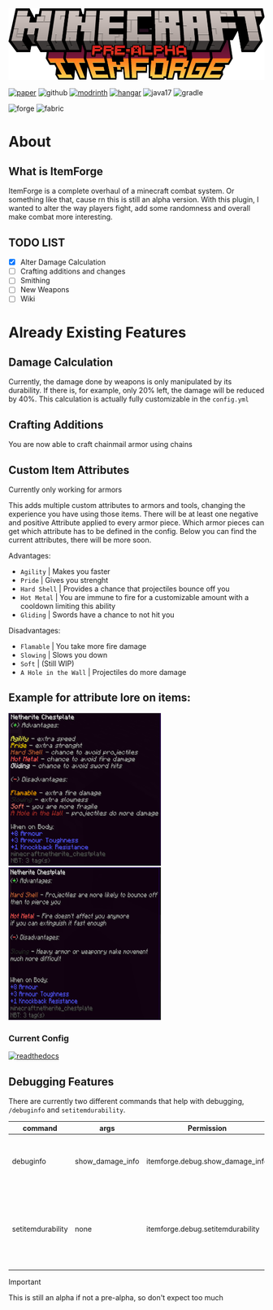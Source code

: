 <div align="center">
<a>
<img src="assets/logo.png">
</a>
</div>

[<img alt="paper" height="56" src="https://cdn.jsdelivr.net/npm/@intergrav/devins-badges@3/assets/cozy/supported/paper_vector.svg">](https://www.papermc.io)
<img alt="github" height="56" src="https://cdn.jsdelivr.net/npm/@intergrav/devins-badges@3/assets/cozy/available/github_vector.svg">
[<img alt="modrinth" height="56" src="https://cdn.jsdelivr.net/npm/@intergrav/devins-badges@3/assets/cozy/available/modrinth_vector.svg">](https://modrinth.com/project/itemforge)
[<img alt="hangar" height="56" src="https://cdn.jsdelivr.net/npm/@intergrav/devins-badges@3/assets/cozy/available/hangar_vector.svg">](https://hangar.papermc.io/Vxrpenter/ItemForge)
<img alt="java17" height="56" src="https://cdn.jsdelivr.net/npm/@intergrav/devins-badges@3/assets/cozy/built-with/java17_vector.svg">
<img alt="gradle" height="56" src="https://cdn.jsdelivr.net/npm/@intergrav/devins-badges@3/assets/cozy/built-with/gradle_vector.svg">

<img alt="forge" height="56" src="https://cdn.jsdelivr.net/npm/@intergrav/devins-badges@3/assets/cozy/unsupported/forge_vector.svg">
<img alt="fabric" height="56" src="https://cdn.jsdelivr.net/npm/@intergrav/devins-badges@3/assets/cozy/unsupported/fabric_vector.svg">

# About
## What is ItemForge
ItemForge is a complete overhaul of a minecraft combat system.
Or something like that, cause rn this
is still an alpha version.
With this plugin, I wanted to alter the way players fight, add some randomness
and overall make combat more interesting.

## TODO LIST
- [x] Alter Damage Calculation
- [ ] Crafting additions and changes
- [ ] Smithing
- [ ] New Weapons
- [ ] Wiki

# Already Existing Features

## Damage Calculation
Currently, the damage done by weapons is only manipulated by its durability.
If there is, for example, only 20% left, the damage will be reduced by 40%.
This calculation is actually
fully customizable in the `config.yml`

## Crafting Additions
You are now able to craft chainmail armor using chains

## Custom Item Attributes
Currently only working for armors

This adds multiple custom attributes to armors and tools, changing the experience you
have using those items. There will be at least one negative and positive Attribute applied to every
armor piece. Which armor pieces can get which attribute has to be defined in the config. 
Below you can find the current attributes, there will be more soon.

Advantages:
- `Agility` | Makes you faster
- `Pride` | Gives you strenght
- `Hard Shell` | Provides a chance that projectiles bounce off you
- `Hot Metal` | You are immune to fire for a customizable amount with a cooldown limiting this ability
- `Gliding` | Swords have a chance to not hit you

Disadvantages:
- `Flamable` | You take more fire damage
- `Slowing` | Slows you down
- `Soft` | (Still WIP)
- `A Hole in the Wall` | Projectiles do more damage

Example for attribute lore on items:
---
<img width="300" height="300" src="assets/netherite_armor_normal.png">
<img width="300" height="300" src="assets/netherite_armor_all.png">

### Current Config
[<img alt="readthedocs" height="40" src="https://cdn.jsdelivr.net/npm/@intergrav/devins-badges@3/assets/compact/documentation/readthedocs_vector.svg">](https://github.com/Vxrpenter/ItemForge/blob/master/src/main/resources/config.yml)

## Debugging Features
There are currently two different commands that help with debugging,
`/debuginfo` and `setitemdurability`.

| command           | args             | Permission                        | Features                                                                                |
|-------------------|------------------|-----------------------------------|-----------------------------------------------------------------------------------------|
| debuginfo         | show_damage_info | itemforge.debug.show_damage_info  | shows you various information like your current damage                                  |
| setitemdurability | none             | itemforge.debug.setitemdurability | pretty self explanatory (if no number is put in shows you the items current durability) |

> [!IMPORTANT]
> This is still an alpha if not a pre-alpha, so don't expect too much
